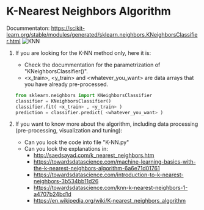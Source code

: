 # K-Nearest Neighbors Algorithm

Docummentaton: https://scikit-learn.org/stable/modules/generated/sklearn.neighbors.KNeighborsClassifier.html
![KNN](/Illustrations/KNN)



1. If you are looking for the K-NN method only, here it is:
    - Check the docummentation for the parametrization of "KNeighborsClassifier()".
    - <x_train>, <y_train> and <whatever_you_want> are data arrays that you have already pre-processed.
    ```py
    from sklearn.neighbors import KNeighborsClassifier
    classifier = KNeighborsClassifier() 
    classifier.fit( <x_train> , <y_train> )
    prediction = classifier.predict( <whatever_you_want> )
    ```



2. If you want to know more about the algorithm, including data processing (pre-processing, visualization and tuning):
    - Can you look the code into file "K-NN.py"
    - Can you look the explanations in:
      - http://saedsayad.com/k_nearest_neighbors.htm
      - https://towardsdatascience.com/machine-learning-basics-with-the-k-nearest-neighbors-algorithm-6a6e71d01761
      - https://towardsdatascience.com/introduction-to-k-nearest-neighbors-3b534bb11d26
      - https://towardsdatascience.com/knn-k-nearest-neighbors-1-a4707b24bd1d
      - https://en.wikipedia.org/wiki/K-nearest_neighbors_algorithm
